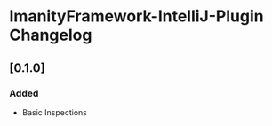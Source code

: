 <!-- Keep a Changelog guide -> https://keepachangelog.com -->

# ImanityFramework-IntelliJ-Plugin Changelog

## [0.1.0]
### Added
- Basic Inspections
